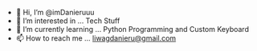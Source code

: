 - 👋 Hi, I’m @imDanieruuu
- 👀 I’m interested in ... Tech Stuff
- 🌱 I’m currently learning ... Python Programming and Custom Keyboard
- 📫 How to reach me ... liwagdanieru@gmail.com

<!---
imDanieruuu/imDanieruuu is a ✨ special ✨ repository because its `README.md` (this file) appears on your GitHub profile.
You can click the Preview link to take a look at your changes.
--->

